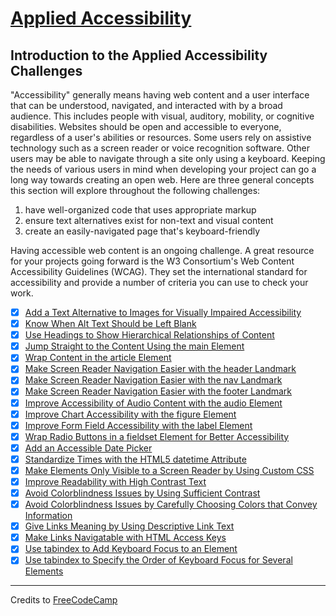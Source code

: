 # [Applied Accessibility](https://learn.freecodecamp.org/responsive-web-design/applied-accessibility/)

## Introduction to the Applied Accessibility Challenges

"Accessibility" generally means having web content and a user interface that can be understood, navigated, and interacted with by a broad audience. This includes people with visual, auditory, mobility, or cognitive disabilities. Websites should be open and accessible to everyone, regardless of a user's abilities or resources. Some users rely on assistive technology such as a screen reader or voice recognition software. Other users may be able to navigate through a site only using a keyboard. Keeping the needs of various users in mind when developing your project can go a long way towards creating an open web. Here are three general concepts this section will explore throughout the following challenges:

1. have well-organized code that uses appropriate markup
2. ensure text alternatives exist for non-text and visual content
3. create an easily-navigated page that's keyboard-friendly

Having accessible web content is an ongoing challenge. A great resource for your projects going forward is the W3 Consortium's Web Content Accessibility Guidelines (WCAG). They set the international standard for accessibility and provide a number of criteria you can use to check your work.

- [x] [Add a Text Alternative to Images for Visually Impaired Accessibility](01-add-a-text-alternative-to-images-for-visually-impaired-accessibility.html)
- [x] [Know When Alt Text Should be Left Blank](02-know-when-alt-text-should-be-left-blank.html)
- [x] [Use Headings to Show Hierarchical Relationships of Content](03-use-headings-to-show-hierarchical-relationships-of-content.html)
- [x] [Jump Straight to the Content Using the main Element](04-jump-straight-to-the-content-using-the-main-element.html)
- [x] [Wrap Content in the article Element](05-wrap-content-in-the-article-element.html)
- [x] [Make Screen Reader Navigation Easier with the header Landmark](06-make-screen-reader-navigation-easier-with-the-header-landmark.html)
- [x] [Make Screen Reader Navigation Easier with the nav Landmark](07-make-screen-reader-navigation-easier-with-the-nav-landmark.html)
- [x] [Make Screen Reader Navigation Easier with the footer Landmark](08-make-screen-reader-navigation-easier-with-the-footer-landmark.html)
- [x] [Improve Accessibility of Audio Content with the audio Element](09-improve-accessibility-of-audio-content-with-the-audio-element.html)
- [x] [Improve Chart Accessibility with the figure Element](10-improve-chart-accessibility-with-the-figure-element.html)
- [x] [Improve Form Field Accessibility with the label Element](11-improve-form-field-accessibility-with-the-label-element.html)
- [x] [Wrap Radio Buttons in a fieldset Element for Better Accessibility](12-wrap-radio-buttons-in-a-fieldset-element-for-better-accessibility.html)
- [x] [Add an Accessible Date Picker](13-add-an-accessible-date-picker.html)
- [x] [Standardize Times with the HTML5 datetime Attribute](14-standardize-times-with-the-html5-datetime-attribute.html)
- [x] [Make Elements Only Visible to a Screen Reader by Using Custom CSS](15-make-elements-only-visible-to-a-screen-reader-by-using-custom-css.html)
- [x] [Improve Readability with High Contrast Text](16-improve-readability-with-high-contrast-text.html)
- [x] [Avoid Colorblindness Issues by Using Sufficient Contrast](17-avoid-colorblindness-issues-by-using-sufficient-contrast.html)
- [x] [Avoid Colorblindness Issues by Carefully Choosing Colors that Convey Information](18-avoid-colorblindness-issues-by-carefully-choosing-colors-that-convey-information.html)
- [x] [Give Links Meaning by Using Descriptive Link Text](19-give-links-meaning-by-using-descriptive-link-text.html)
- [x] [Make Links Navigatable with HTML Access Keys](20-make-links-navigatable-with-html-access-keys.html)
- [x] [Use tabindex to Add Keyboard Focus to an Element](21-use-tabindex-to-add-keyboard-focus-to-an-element.html)
- [x] [Use tabindex to Specify the Order of Keyboard Focus for Several Elements](22-use-tabindex-to-specify-the-order-of-keyboard-focus-for-several-elements.html)

---

Credits to [FreeCodeCamp](https://www.freecodecamp.org/)